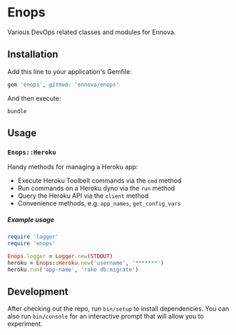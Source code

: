 # Enops

Various DevOps related classes and modules for Ennova.

## Installation

Add this line to your application's Gemfile:

```ruby
gem 'enops', github: 'ennova/enops'
```

And then execute:

```
bundle
```

## Usage

### `Enops::Heroku`

Handy methods for managing a Heroku app:

- Execute Heroku Toolbelt commands via the `cmd` method
- Run commands on a Heroku dyno via the `run` method
- Query the Heroku API via the `client` method
- Convenience methods, e.g. `app_names`, `get_config_vars`

##### Example usage

```ruby
require 'logger'
require 'enops'

Enops.logger = Logger.new(STDOUT)
heroku = Enops::Heroku.new('username', '*******')
heroku.run('app-name', 'rake db:migrate')
```

## Development

After checking out the repo, run `bin/setup` to install dependencies. You can also run `bin/console` for an interactive prompt that will allow you to experiment.
